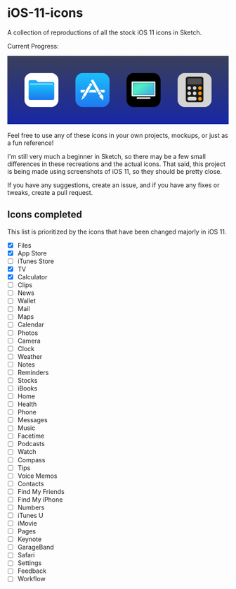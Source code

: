 # iOS-11-icons
A collection of reproductions of all the stock iOS 11 icons in Sketch.

Current Progress:

![](https://github.com/nateansel/iOS-11-icons/blob/master/Icons.png)

Feel free to use any of these icons in your own projects, mockups, or just as a fun reference!

I'm still very much a beginner in Sketch, so there may be a few small differences in these recreations and the actual icons. That said, this project is being made using screenshots of iOS 11, so they should be pretty close.

If you have any suggestions, create an issue, and if you have any fixes or tweaks, create a pull request.


## Icons completed
This list is prioritized by the icons that have been changed majorly in iOS 11. 

- [x] Files
- [x] App Store
- [ ] iTunes Store
- [x] TV
- [x] Calculator
- [ ] Clips
- [ ] News
- [ ] Wallet
- [ ] Mail
- [ ] Maps
- [ ] Calendar
- [ ] Photos
- [ ] Camera
- [ ] Clock
- [ ] Weather
- [ ] Notes
- [ ] Reminders
- [ ] Stocks
- [ ] iBooks
- [ ] Home
- [ ] Health
- [ ] Phone
- [ ] Messages
- [ ] Music
- [ ] Facetime
- [ ] Podcasts
- [ ] Watch
- [ ] Compass
- [ ] Tips
- [ ] Voice Memos
- [ ] Contacts
- [ ] Find My Friends
- [ ] Find My iPhone
- [ ] Numbers
- [ ] iTunes U
- [ ] iMovie
- [ ] Pages
- [ ] Keynote
- [ ] GarageBand
- [ ] Safari
- [ ] Settings
- [ ] Feedback
- [ ] Workflow
